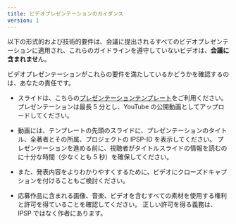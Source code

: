 ```yaml
---
title: ビデオプレゼンテーションのガイダンス
version: 1
---
```


以下の形式的および技術的要件は、会議に提出されるすべてのビデオプレゼンテーションに適用され、これらのガイドラインを遵守していないビデオは、**会議に含まれませ**ん。

ビデオプレゼンテーションがこれらの要件を満たしているかどうかを確認するのは、あなたの責任です。

- スライドは、こちらの[プレゼンテーションテンプレート](https://docs.google.com/presentation/d/10kOH2ccz0qEpEHrlZEV_tmIJn2Gef_p9MpewNBcooCQ/edit?usp=sharing)をご利用ください。 プレゼンテーションは最長 5 分とし、YouTube の公開動画としてアップロードしてください。

- 動画には、テンプレートの先頭のスライドに、プレゼンテーションのタイトル、全著者とその所属、プロジェクトの IPSP-ID を表示してください。 プレゼンテーションを進める前に、視聴者がタイトルスライドの情報を読むのに十分な時間（少なくとも 5 秒）を確保してください。

- また、発表内容をよりわかりやすくするために、ビデオにクローズドキャプションを付けることもご検討ください。

- 応募作品に含まれる画像、音楽、ビデオを含むすべての素材を使用する権利と許可を得ていることを確認してください。 正しい許可を得る義務は、IPSP ではなく作者にあります。

<!-- -->
